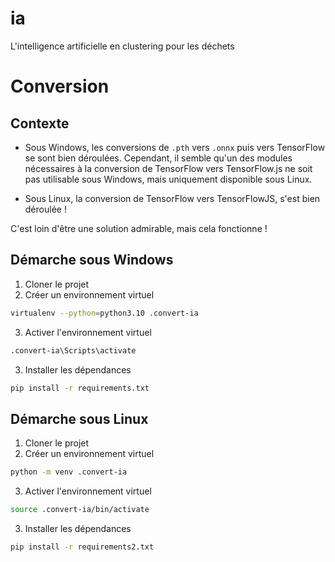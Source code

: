 # ia
L'intelligence artificielle en clustering pour les déchets

# Conversion

## Contexte

- Sous Windows, les conversions de `.pth` vers `.onnx` puis vers TensorFlow se sont bien déroulées. Cependant, il semble qu'un des modules nécessaires à la conversion de TensorFlow vers TensorFlow.js ne soit pas utilisable sous Windows, mais uniquement disponible sous Linux.

- Sous Linux, la conversion de TensorFlow vers TensorFlowJS, s'est bien déroulée !

C'est loin d'être une solution admirable, mais cela fonctionne !

## Démarche sous Windows

1. Cloner le projet
2. Créer un environnement virtuel
```bash
virtualenv --python=python3.10 .convert-ia
```

3. Activer l'environnement virtuel
```bash
.convert-ia\Scripts\activate
```
3. Installer les dépendances
```bash
pip install -r requirements.txt
```

## Démarche sous Linux

1. Cloner le projet
2. Créer un environnement virtuel
```bash
python -m venv .convert-ia
```
3. Activer l'environnement virtuel
```bash
source .convert-ia/bin/activate
```
3. Installer les dépendances
```bash
pip install -r requirements2.txt
```